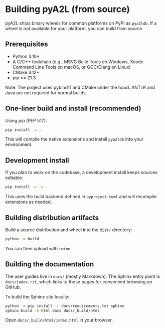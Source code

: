 # Building pyA2L (from source)

pyA2L ships binary wheels for common platforms on PyPI as `pya2ldb`. If a wheel is not available for your platform, you can build from source.

## Prerequisites

- Python 3.10+
- A C/C++ toolchain (e.g., MSVC Build Tools on Windows, Xcode Command Line Tools on macOS, or GCC/Clang on Linux)
- CMake 3.12+
- pip >= 21.3

Note: The project uses pybind11 and CMake under the hood. ANTLR and Java are not required for normal builds.

## One‑liner build and install (recommended)

Using pip (PEP 517):

```bash
pip install -v .
```

This will compile the native extensions and install `pya2ldb` into your environment.

## Development install

If you plan to work on the codebase, a development install keeps sources editable:

```bash
pip install -v -e .
```

This uses the build backend defined in `pyproject.toml` and will recompile extensions as needed.

## Building distribution artifacts

Build a source distribution and wheel into the `dist/` directory:

```bash
python -m build
```

You can then upload with `twine`.

## Building the documentation

The user guides live in `docs/` (mostly Markdown). The Sphinx entry point is `docs/index.rst`, which links to those pages for convenient browsing on GitHub.

To build the Sphinx site locally:

```bash
python -m pip install -r docs/requirements.txt sphinx
sphinx-build -b html docs docs/_build/html
```

Open `docs/_build/html/index.html` in your browser.
